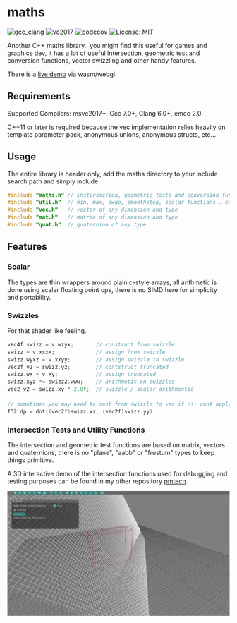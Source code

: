 
# maths  
[![gcc_clang](https://travis-ci.org/polymonster/maths.svg?branch=master)](https://travis-ci.org/polymonster/maths)
[![vc2017](https://ci.appveyor.com/api/projects/status/uny5ae4bf3kp2p0m?svg=true)](https://ci.appveyor.com/project/polymonster/maths)
[![codecov](https://codecov.io/gh/polymonster/maths/branch/master/graph/badge.svg)](https://codecov.io/gh/polymonster/maths) [![License: MIT](https://img.shields.io/badge/License-MIT-blue.svg)](https://opensource.org/licenses/MIT)

Another C++ maths library.. you might find this useful for games and graphics dev, it has a lot of useful intersection, geometric test and conversion functions, vector swizzling and other handy features.   

There is a [live demo](https://www.polymonster.co.uk/pmtech/examples/maths_functions.html) via wasm/webgl.

## Requirements

Supported Compilers: msvc2017+, Gcc 7.0+, Clang 6.0+, emcc 2.0.

C++11 or later is required because the vec implementation relies heavily on template parameter pack, anonymous unions, anonymous structs, etc...

## Usage

The entire library is header only, add the maths directory to your include search path and simply include:

```c++
#include "maths.h" // instersection, geometric tests and conversion functions
#include "util.h"  // min, max, swap, smoothstep, scalar functions.. etc
#include "vec.h"   // vector of any dimension and type
#include "mat.h"   // matrix of any dimension and type
#include "quat.h"  // quaternion of any type
``` 

## Features

### Scalar

The types are thin wrappers around plain c-style arrays, all arithmetic is done using scalar floating point ops, there is no SIMD here for simplicity and portability.

### Swizzles

For that shader like feeling.

```c++
vec4f swizz = v.wzyx;       // construct from swizzle
swizz = v.xxxx;             // assign from swizzle
swizz.wyxz = v.xxyy;        // assign swizzle to swizzle
vec2f v2 = swizz.yz;        // contstruct truncated
swizz.wx = v.xy;            // assign truncated
swizz.xyz *= swizz2.www;    // arithmetic on swizzles
vec2 v2 = swizz.xy * 2.0f;  // swizzle / scalar arithmentic

// sometimes you may need to cast from swizzle to vec if c++ cant apply implict casts
f32 dp = dot((vec2f)swizz.xz, (vec2f)swizz.yy):
```

### Intersection Tests and Utility Functions

The intersection and geometric test functions are based on matrix, vectors and quaternions, there is no "plane", "aabb" or "frustum" types to keep things primitive.

A 3D interactive demo of the intersection functions used for debugging and testing purposes can be found in my other repository [pmtech](https://github.com/polymonster/pmtech).

[<img src="https://github.com/polymonster/polymonster.github.io/blob/master/assets/demos/maths_functions.gif" width="1280" />](https://youtu.be/uR9lfvPL7eE)
